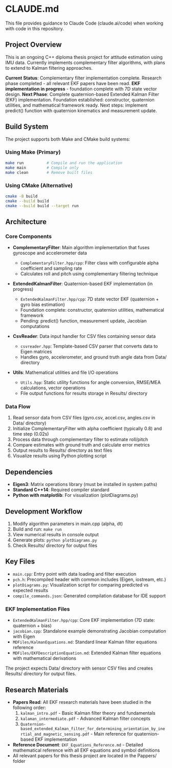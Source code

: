# CLAUDE.md

This file provides guidance to Claude Code (claude.ai/code) when working with code in this repository.

## Project Overview

This is an ongoing C++ diploma thesis project for attitude estimation using IMU data. Currently implements complementary filter algorithms, with plans to extend to Kalman filtering approaches.

**Current Status**: Complementary filter implementation complete. Research phase completed - all relevant EKF papers have been read. **EKF implementation in progress** - foundation complete with 7D state vector design.
**Next Phase**: Complete quaternion-based Extended Kalman Filter (EKF) implementation. Foundation established: constructor, quaternion utilities, and mathematical framework ready. Next steps: implement predict() function with quaternion kinematics and measurement update.

## Build System

The project supports both Make and CMake build systems:

### Using Make (Primary)
```bash
make run          # Compile and run the application
make main         # Compile only
make clean        # Remove built files
```

### Using CMake (Alternative)
```bash
cmake -B build
cmake --build build
cmake --build build --target run
```

## Architecture

### Core Components

- **ComplementaryFilter**: Main algorithm implementation that fuses gyroscope and accelerometer data
  - `ComplementaryFilter.hpp/cpp`: Filter class with configurable alpha coefficient and sampling rate
  - Calculates roll and pitch using complementary filtering technique

- **ExtendedKalmanFilter**: Quaternion-based EKF implementation (in progress)
  - `ExtendedKalmanFilter.hpp/cpp`: 7D state vector EKF (quaternion + gyro bias estimation)
  - Foundation complete: constructor, quaternion utilities, mathematical framework
  - Pending: predict() function, measurement update, Jacobian computations

- **CsvReader**: Data input handler for CSV files containing sensor data
  - `csvreader.hpp`: Template-based CSV parser that converts data to Eigen matrices
  - Handles gyro, accelerometer, and ground truth angle data from Data/ directory

- **Utils**: Mathematical utilities and file I/O operations  
  - `Utils.hpp`: Static utility functions for angle conversion, RMSE/MEA calculations, vector operations
  - File output functions for results storage in Results/ directory

### Data Flow

1. Read sensor data from CSV files (gyro.csv, accel.csv, angles.csv in Data/ directory)
2. Initialize ComplementaryFilter with alpha coefficient (typically 0.8) and time step (0.02s)
3. Process data through complementary filter to estimate roll/pitch
4. Compare estimates with ground truth and calculate error metrics
5. Output results to Results/ directory as text files
6. Visualize results using Python plotting script

## Dependencies

- **Eigen3**: Matrix operations library (must be installed in system paths)
- **Standard C++14**: Required compiler standard
- **Python with matplotlib**: For visualization (plotDiagrams.py)

## Development Workflow

1. Modify algorithm parameters in main.cpp (alpha, dt)
2. Build and run: `make run`
3. View numerical results in console output
4. Generate plots: `python plotDiagrams.py`
5. Check Results/ directory for output files

## Key Files

- `main.cpp`: Entry point with data loading and filter execution
- `pch.h`: Precompiled header with common includes (Eigen, iostream, etc.)
- `plotDiagrams.py`: Visualization script for comparing predicted vs expected results
- `compile_commands.json`: Generated compilation database for IDE support

### EKF Implementation Files
- `ExtendedKalmanFilter.hpp/cpp`: Core EKF implementation (7D state: quaternion + bias)
- `jacobian.cpp`: Standalone example demonstrating Jacobian computation with Eigen
- `MDFiles/KalmanEquations.md`: Standard linear Kalman filter equations reference
- `MDFiles/EKFDescriptionEquation.md`: Extended Kalman filter equations with mathematical derivations

The project expects Data/ directory with sensor CSV files and creates Results/ directory for output files.
## Research Materials

- **Papers Read**: All EKF research materials have been studied in the following order:
  1. `kalman_intro.pdf` - Basic Kalman filter theory and fundamentals
  2. `kalaman_intermediate.pdf` - Advanced Kalman filter concepts
  3. `Quaternion-based_extended_Kalman_filter_for_determining_orientation_by_inertial_and_magnetic_sensing.pdf` - Main reference for quaternion-based EKF implementation
- **Reference Document**: `EKF_Equations_Reference.md` - Detailed mathematical reference with all EKF equations and symbol definitions
- All relevant papers for this thesis project are located in the Pappers/ folder